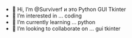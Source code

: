 - 👋 Hi, I’m @Surviverf и это Python GUI Tkinter
- 👀 I’m interested in ... coding
- 🌱 I’m currently learning ... python
- 💞️ I’m looking to collaborate on ... gui tkinter

<!---
Всё просто запускаете .py и выдаст простое окно на Python GUI Tkinter v.0.0.1
--->
